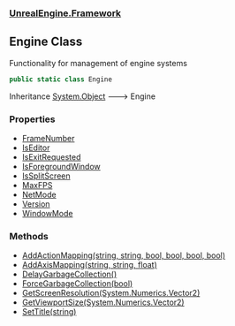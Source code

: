 ### [UnrealEngine.Framework](./UnrealEngine-Framework.md 'UnrealEngine.Framework')
## Engine Class
Functionality for management of engine systems  
```csharp
public static class Engine
```
Inheritance [System.Object](https://docs.microsoft.com/en-us/dotnet/api/System.Object 'System.Object') &#129106; Engine  
### Properties
- [FrameNumber](./Engine-FrameNumber.md 'UnrealEngine.Framework.Engine.FrameNumber')
- [IsEditor](./Engine-IsEditor.md 'UnrealEngine.Framework.Engine.IsEditor')
- [IsExitRequested](./Engine-IsExitRequested.md 'UnrealEngine.Framework.Engine.IsExitRequested')
- [IsForegroundWindow](./Engine-IsForegroundWindow.md 'UnrealEngine.Framework.Engine.IsForegroundWindow')
- [IsSplitScreen](./Engine-IsSplitScreen.md 'UnrealEngine.Framework.Engine.IsSplitScreen')
- [MaxFPS](./Engine-MaxFPS.md 'UnrealEngine.Framework.Engine.MaxFPS')
- [NetMode](./Engine-NetMode.md 'UnrealEngine.Framework.Engine.NetMode')
- [Version](./Engine-Version.md 'UnrealEngine.Framework.Engine.Version')
- [WindowMode](./Engine-WindowMode.md 'UnrealEngine.Framework.Engine.WindowMode')
### Methods
- [AddActionMapping(string, string, bool, bool, bool, bool)](./Engine-AddActionMapping(string_string_bool_bool_bool_bool).md 'UnrealEngine.Framework.Engine.AddActionMapping(string, string, bool, bool, bool, bool)')
- [AddAxisMapping(string, string, float)](./Engine-AddAxisMapping(string_string_float).md 'UnrealEngine.Framework.Engine.AddAxisMapping(string, string, float)')
- [DelayGarbageCollection()](./Engine-DelayGarbageCollection().md 'UnrealEngine.Framework.Engine.DelayGarbageCollection()')
- [ForceGarbageCollection(bool)](./Engine-ForceGarbageCollection(bool).md 'UnrealEngine.Framework.Engine.ForceGarbageCollection(bool)')
- [GetScreenResolution(System.Numerics.Vector2)](./Engine-GetScreenResolution(Vector2).md 'UnrealEngine.Framework.Engine.GetScreenResolution(System.Numerics.Vector2)')
- [GetViewportSize(System.Numerics.Vector2)](./Engine-GetViewportSize(Vector2).md 'UnrealEngine.Framework.Engine.GetViewportSize(System.Numerics.Vector2)')
- [SetTitle(string)](./Engine-SetTitle(string).md 'UnrealEngine.Framework.Engine.SetTitle(string)')
